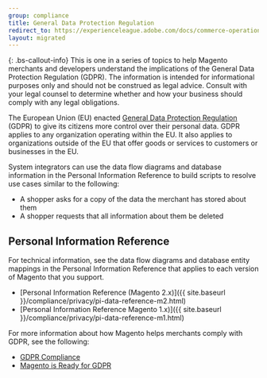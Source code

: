 ```yaml
---
group: compliance
title: General Data Protection Regulation
redirect_to: https://experienceleague.adobe.com/docs/commerce-operations/security-and-compliance/privacy/gdpr.html
layout: migrated
---
```


{: .bs-callout-info}
This is one in a series of topics to help Magento merchants and developers understand the implications of the General Data Protection Regulation (GDPR). The information is intended for informational purposes only and should not be construed as legal advice. Consult with your legal counsel to determine whether and how your business should comply with any legal obligations.

The European Union (EU) enacted [General Data Protection Regulation](https://ec.europa.eu/info/law/law-topic/data-protection_en) (GDPR) to give its citizens more control over their personal data. GDPR applies to any organization operating within the EU. It also applies to organizations outside of the EU that offer goods or services to customers or businesses in the EU.

System integrators can use the data flow diagrams and database information in the Personal Information Reference to build scripts to resolve use cases similar to the following:

-  A shopper asks for a copy of the data the merchant has stored about them
-  A shopper requests that all information about them be deleted

## Personal Information Reference

For technical information, see the data flow diagrams and database entity mappings in the Personal Information Reference that applies to each version of Magento that you support.

-  [Personal Information Reference (Magento 2.x)]({{ site.baseurl }}/compliance/privacy/pi-data-reference-m2.html)
-  [Personal Information Reference Magento 1.x)]({{ site.baseurl }}/compliance/privacy/pi-data-reference-m1.html)

For more information about how Magento helps merchants comply with GDPR, see the following:

-  [GDPR Compliance](https://docs.magento.com/m2/ee/user_guide/stores/compliance-gdpr.html)
-  [Magento is Ready for GDPR](https://magento.com/gdpr)

